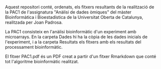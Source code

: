 Aquest repositori conté, ordenats, els fitxers resultants de la realització de la PAC1 de l'assignatura "Anàlisi de dades òmiques" del màster Bioinformàtica i Bioestadística de la Universitat Oberta de Catalunya, realitzada per Joan Padrosa.

La PAC1 consisteix en l'anàlisi bioinformàtic d'un experiment amb microarrays. En la carpeta Dades hi ha la còpia de les dades inicials de l'experiment, i a la carpeta Resultats els fitxers amb els resultats del processament bioinformàtic. 

El fitxer PAC1.pdf és un PDF creat a partir d'un fitxer Rmarkdown que conté tot l'algoritme bioinformàtic realitzat.

